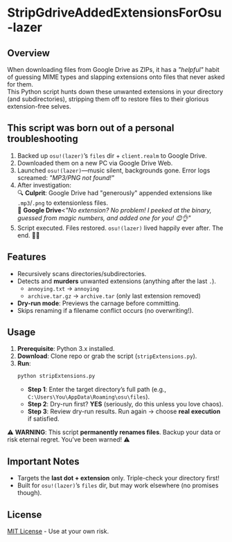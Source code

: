 # StripGdriveAddedExtensionsForOsu-lazer

## Overview

When downloading files from Google Drive as ZIPs, it has a *"helpful"* habit of guessing MIME types and slapping extensions onto files that never asked for them.\
This Python script hunts down these unwanted extensions in your directory (and subdirectories), stripping them off to restore files to their glorious extension-free selves.

## This script was born out of a personal troubleshooting

1. Backed up `osu!(lazer)`’s `files` dir + `client.realm` to Google Drive.  
2. Downloaded them on a new PC via Google Drive Web.  
3. Launched `osu!(lazer)`—music silent, backgrounds gone. Error logs screamed: _"MP3/PNG not found!"_  
4. After investigation:  
   🔍 **Culprit**: Google Drive had "generously" appended extensions like `.mp3`/`.png` to extensionless files.  
   🤖 **Google Drive**<_"No extension? No problem! I peeked at the binary, guessed from magic numbers, and added one for you! 😊👌"_  
5. Script executed. Files restored. `osu!(lazer)` lived happily ever after. The end. 🦸‍♂️

## Features

- Recursively scans directories/subdirectories.  
- Detects and **murders** unwanted extensions (anything after the last `.`).  
  - `annoying.txt` → `annoying`  
  - `archive.tar.gz` → `archive.tar` (only last extension removed)  
- **Dry-run mode**: Previews the carnage before committing.  
- Skips renaming if a filename conflict occurs (no overwriting!).

## Usage

1. **Prerequisite**: Python 3.x installed.  
2. **Download**: Clone repo or grab the script (`stripExtensions.py`).  
3. **Run**:  
   ```bash
   python stripExtensions.py
   ```
   - **Step 1**: Enter the target directory’s full path (e.g., `C:\Users\You\AppData\Roaming\osu\files`).  
   - **Step 2**: Dry-run first? **YES** (seriously, do this unless you love chaos).  
   - **Step 3**: Review dry-run results. Run again → choose **real execution** if satisfied.  

⚠️ **WARNING**: This script **permanently renames files**. Backup your data or risk eternal regret. You’ve been warned! ⚠️

## Important Notes

- Targets the **last dot + extension** only. Triple-check your directory first!  
- Built for `osu!(lazer)`’s `files` dir, but may work elsewhere (no promises though).  

## License

[MIT License](LICENSE) - Use at your own risk.
